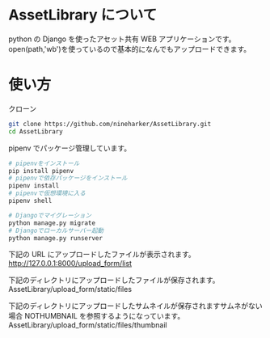 # AssetLibrary について

python の Django を使ったアセット共有 WEB アプリケーションです。  
open(path,'wb')を使っているので基本的になんでもアップロードできます。

# 使い方

クローン

```bash
git clone https://github.com/nineharker/AssetLibrary.git
cd AssetLibrary
```

pipenv でパッケージ管理しています。

```bash
# pipenvをインストール
pip install pipenv
# pipenvで依存パッケージをインストール
pipenv install
# pipenvで仮想環境に入る
pipenv shell

# Djangoでマイグレーション
python manage.py migrate
# Djangoでローカルサーバー起動
python manage.py runserver
```

下記の URL にアップロードしたファイルが表示されます。  
http://127.0.0.1:8000/upload_form/list

下記のディレクトリにアップロードしたファイルが保存されます。  
AssetLibrary/upload_form/static/files

下記のディレクトリにアップロードしたサムネイルが保存されますサムネがない場合 NOTHUMBNAIL を参照するようになっています。  
AssetLibrary/upload_form/static/files/thumbnail
